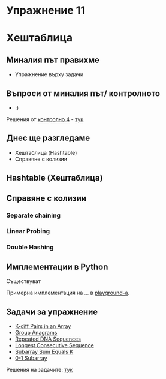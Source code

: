 # Упражнение 11

# Хештаблица

## Миналия път правихме

- Упражнение върху задачи

## Въпроси от миналия път/ контролното

- :)

Решения от [контролно 4]() - [тук](https://github.com/TeogopK/SDA-solved/tree/main/Exams/exam_04).

## Днес ще разгледаме

- Хештаблица (Hashtable)
- Справяне с колизии

## Hashtable (Хештаблица)


## Справяне с колизии


### Separate chaining

### Linear Probing

### Double Hashing


## Имплементации в Python

Съществуват 

Примерна имплементация на ... в [playground-а](playground_11.ipynb).

## Задачи за упражнение

- [K-diff Pairs in an Array](https://leetcode.com/problems/k-diff-pairs-in-an-array)
- [Group Anagrams](https://leetcode.com/problems/group-anagrams)
- [Repeated DNA Sequences](https://leetcode.com/problems/repeated-dna-sequences)
- [Longest Consecutive Sequence](https://leetcode.com/problems/longest-consecutive-sequence)
- [Subarray Sum Equals K](https://leetcode.com/problems/subarray-sum-equals-k)
- [0-1 Subarray](https://www.hackerrank.com/contests/sda-homework-9/challenges/0-1-1)

Решения на задачите: [тук](https://github.com/TeogopK/SDA-solved/tree/main/Seminar/sem_11)